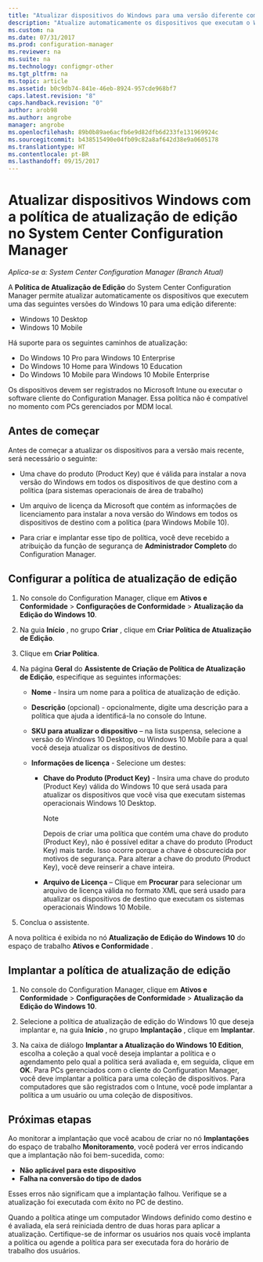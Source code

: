```yaml
---
title: "Atualizar dispositivos do Windows para uma versão diferente com o Configuration Manager | Microsoft Docs"
description: "Atualize automaticamente os dispositivos que executam o Windows 10 Desktop, Windows 10 Mobile ou Windows 10 Holographic para outra edição com o Configuration Manager."
ms.custom: na
ms.date: 07/31/2017
ms.prod: configuration-manager
ms.reviewer: na
ms.suite: na
ms.technology: configmgr-other
ms.tgt_pltfrm: na
ms.topic: article
ms.assetid: b0c9db74-841e-46eb-8924-957cde968bf7
caps.latest.revision: "8"
caps.handback.revision: "0"
author: arob98
ms.author: angrobe
manager: angrobe
ms.openlocfilehash: 89b0b89ae6acfb6e9d82dfb6d233fe131969924c
ms.sourcegitcommit: b438515490e04fb09c82a8af642d38e9a0605178
ms.translationtype: HT
ms.contentlocale: pt-BR
ms.lasthandoff: 09/15/2017
---
```

# <a name="upgrade-windows-devices-with-the-edition-upgrade-policy-in-system-center-configuration-manager"></a>Atualizar dispositivos Windows com a política de atualização de edição no System Center Configuration Manager

*Aplica-se a: System Center Configuration Manager (Branch Atual)*


A **Política de Atualização de Edição** do System Center Configuration Manager permite atualizar automaticamente os dispositivos que executem uma das seguintes versões do Windows 10 para uma edição diferente:

- Windows 10 Desktop
- Windows 10 Mobile
<!-- - Windows 10 Holographic -->

Há suporte para os seguintes caminhos de atualização:

- Do Windows 10 Pro para Windows 10 Enterprise
- Do Windows 10 Home para Windows 10 Education
- Do Windows 10 Mobile para Windows 10 Mobile Enterprise
<!-- - From Windows 10 Holographic Pro to Windows 10 Holographic Enterprise -->

Os dispositivos devem ser registrados no Microsoft Intune ou executar o software cliente do Configuration Manager. Essa política não é compatível no momento com PCs gerenciados por MDM local.

## <a name="before-you-start"></a>Antes de começar  
 Antes de começar a atualizar os dispositivos para a versão mais recente, será necessário o seguinte:  

-   Uma chave do produto (Product Key) que é válida para instalar a nova versão do Windows em todos os dispositivos de que destino com a política (para sistemas operacionais de área de trabalho)  

-   Um arquivo de licença da Microsoft que contém as informações de licenciamento para instalar a nova versão do Windows em todos os dispositivos de destino com a política (para Windows Mobile 10<!-- and Windows 10 Holographic-->).

- Para criar e implantar esse tipo de política, você deve recebido a atribuição da função de segurança de **Administrador Completo** do Configuration Manager.

## <a name="configure-the-edition-upgrade-policy"></a>Configurar a política de atualização de edição  

1.  No console do Configuration Manager, clique em **Ativos e Conformidade** > **Configurações de Conformidade** > **Atualização da Edição do Windows 10**.  

3.  Na guia **Início** , no grupo **Criar** , clique em **Criar Política de Atualização de Edição**.  

4.  Clique em **Criar Política**.  

5.  Na página **Geral** do **Assistente de Criação de Política de Atualização de Edição**, especifique as seguintes informações:  

    -   **Nome** - Insira um nome para a política de atualização de edição.  

    -   **Descrição** (opcional) - opcionalmente, digite uma descrição para a política que ajuda a identificá-la no console do Intune.  

    -   **SKU para atualizar o dispositivo** – na lista suspensa, selecione a versão do Windows 10 Desktop, <!-- Windows 10 Holographic,--> ou Windows 10 Mobile para a qual você deseja atualizar os dispositivos de destino.  

    -   **Informações de licença** - Selecione um destes:  

        -   **Chave do Produto (Product Key)** - Insira uma chave do produto (Product Key) válida do Windows 10 que será usada para atualizar os dispositivos que você visa que executam sistemas operacionais Windows 10 Desktop.  

            > [!NOTE]  
            >  Depois de criar uma política que contém uma chave do produto (Product Key), não é possível editar a chave do produto (Product Key) mais tarde. Isso ocorre porque a chave é obscurecida por motivos de segurança. Para alterar a chave do produto (Product Key), você deve reinserir a chave inteira.  

        -   **Arquivo de Licença** – Clique em **Procurar** para selecionar um arquivo de licença válida no formato XML que será usado para atualizar os dispositivos de destino que executam os sistemas operacionais <!--Windows 10 Holographic and -->Windows 10 Mobile.  

6.  Conclua o assistente.  

A nova política é exibida no nó **Atualização de Edição do Windows 10** do espaço de trabalho **Ativos e Conformidade** .  

## <a name="deploy-the-edition-upgrade-policy"></a>Implantar a política de atualização de edição  

1.  No console do Configuration Manager, clique em **Ativos e Conformidade** > **Configurações de Conformidade** > **Atualização da Edição do Windows 10**.  

3.  Selecione a política de atualização de edição do Windows 10 que deseja implantar e, na guia **Início** , no grupo **Implantação** , clique em **Implantar**.  

4.  Na caixa de diálogo **Implantar a Atualização do Windows 10 Edition**, escolha a coleção a qual você deseja implantar a política e o agendamento pelo qual a política será avaliada e, em seguida, clique em **OK**. Para PCs gerenciados com o cliente do Configuration Manager, você deve implantar a política para uma coleção de dispositivos. Para computadores que são registrados com o Intune, você pode implantar a política a um usuário ou uma coleção de dispositivos. 



## <a name="next-steps"></a>Próximas etapas

Ao monitorar a implantação que você acabou de criar no nó **Implantações** do espaço de trabalho **Monitoramento**, você poderá ver erros indicando que a implantação não foi bem-sucedida, como:
- **Não aplicável para este dispositivo**
- **Falha na conversão do tipo de dados**

Esses erros não significam que a implantação falhou. Verifique se a atualização foi executada com êxito no PC de destino.

Quando a política atinge um computador Windows definido como destino e é avaliada, ela será reiniciada dentro de duas horas para aplicar a atualização. Certifique-se de informar os usuários nos quais você implanta a política ou agende a política para ser executada fora do horário de trabalho dos usuários.
